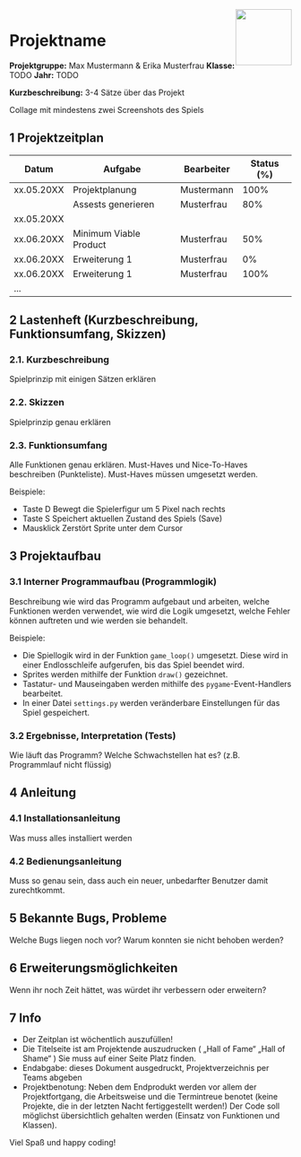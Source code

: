 <img style="float: right;" src="C:\Users\william.neuner\OneDriveHTL\Dokumente\HTL\Logo.png" width="100">

# Projektname

**Projektgruppe:** Max Mustermann & Erika Musterfrau
**Klasse:** TODO
**Jahr:** TODO

**Kurzbeschreibung:**
3-4 Sätze über das Projekt

Collage mit mindestens zwei Screenshots des Spiels

## 1 Projektzeitplan

| Datum      | Aufgabe                                      | Bearbeiter | Status (%) |
| ---------- | -------------------------------------------- | ---------- | ---------- |
| xx.05.20XX | Projektplanung | Mustermann  | 100%       |
|            | Assests generieren             | Musterfrau    | 80%        |
| xx.05.20XX |                                              |            |            |
| xx.06.20XX | Minimum Viable Product             | Musterfrau    | 50%       |
| xx.06.20XX | Erweiterung 1             | Musterfrau    | 0%       |        |
| xx.06.20XX | Erweiterung 1             | Musterfrau    | 100%       |          |
| ... |              |     |       |

## 2 Lastenheft (Kurzbeschreibung, Funktionsumfang, Skizzen)

### 2.1. Kurzbeschreibung

Spielprinzip mit einigen Sätzen erklären

### 2.2. Skizzen

Spielprinzip genau erklären

### 2.3. Funktionsumfang

Alle Funktionen genau erklären.
Must-Haves und Nice-To-Haves beschreiben (Punkteliste). Must-Haves müssen umgesetzt werden.

Beispiele:

*   Taste D Bewegt die Spielerfigur um 5 Pixel nach rechts
*   Taste S Speichert aktuellen Zustand des Spiels (Save)
*   Mausklick Zerstört Sprite unter dem Cursor

## 3 Projektaufbau

### 3.1 Interner Programmaufbau (Programmlogik)


Beschreibung wie wird das Programm aufgebaut und arbeiten, welche Funktionen werden verwendet, wie wird die Logik umgesetzt, welche Fehler können auftreten und wie werden sie behandelt.

Beispiele:
*   Die Spiellogik wird in der Funktion `game_loop()` umgesetzt. Diese wird in einer Endlosschleife aufgerufen, bis das Spiel beendet wird.
*   Sprites werden mithilfe der Funktion `draw()` gezeichnet. 
*   Tastatur- und Mauseingaben werden mithilfe des `pygame`-Event-Handlers bearbeitet. 
*   In einer Datei `settings.py` werden veränderbare Einstellungen für das Spiel gespeichert. 



### 3.2 Ergebnisse, Interpretation (Tests)

Wie läuft das Programm?
Welche Schwachstellen hat es? (z.B. Programmlauf nicht flüssig)


## 4 Anleitung

### 4.1 Installationsanleitung

Was muss alles installiert werden

### 4.2 Bedienungsanleitung

Muss so genau sein, dass auch ein neuer, unbedarfter Benutzer damit zurechtkommt.

## 5 Bekannte Bugs, Probleme

Welche Bugs liegen noch vor? Warum konnten sie nicht behoben werden?

## 6 Erweiterungsmöglichkeiten

Wenn ihr noch Zeit hättet, was würdet ihr verbessern oder erweitern?

## 7 Info

*   Der Zeitplan ist wöchentlich auszufüllen!
*   Die Titelseite ist am Projektende auszudrucken ( „Hall of Fame“ „Hall of Shame“ )
    Sie muss auf einer Seite Platz finden.
*   Endabgabe: dieses Dokument ausgedruckt, Projektverzeichnis per Teams abgeben
*   Projektbenotung: Neben dem Endprodukt werden vor allem der Projektfortgang, die Arbeitsweise und die Termintreue benotet (keine Projekte, die in der letzten Nacht fertiggestellt werden!) Der Code soll möglichst übersichtlich gehalten werden (Einsatz von Funktionen und Klassen).

Viel Spaß und happy coding!